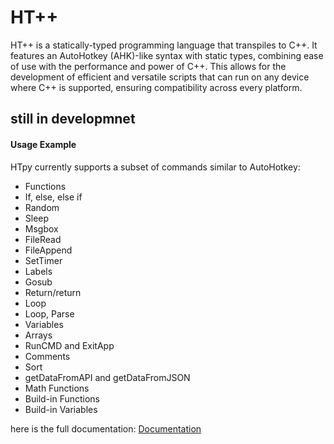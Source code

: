 # HT++

HT++ is a statically-typed programming language that transpiles to C++. It features an AutoHotkey (AHK)-like syntax with static types, combining ease of use with the performance and power of C++. This allows for the development of efficient and versatile scripts that can run on any device where C++ is supported, ensuring compatibility across every platform.

## still in developmnet


#### Usage Example

HTpy currently supports a subset of commands similar to AutoHotkey:

- Functions
- If, else, else if
- Random
- Sleep 
- Msgbox
- FileRead 
- FileAppend 
- SetTimer 
- Labels
- Gosub
- Return/return
- Loop
- Loop, Parse
- Variables
- Arrays
- RunCMD and ExitApp
- Comments
- Sort
- getDataFromAPI and getDataFromJSON 
- Math Functions
- Build-in Functions
- Build-in Variables

here is the full documentation: [Documentation](https://github.com/TheMaster1127/HT-plus-plus/wiki)
